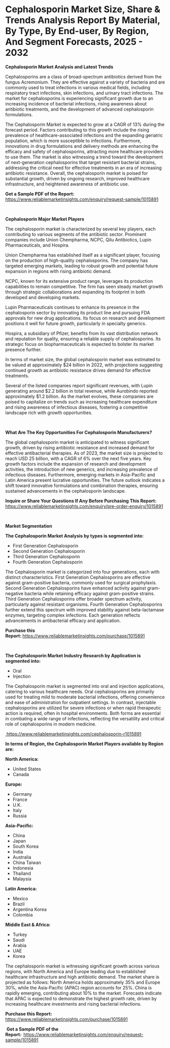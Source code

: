 <p><h1>Cephalosporin Market Size, Share & Trends Analysis Report By Material, By Type, By End-user, By Region, And Segment Forecasts, 2025 - 2032</h1></p><p><strong>Cephalosporin Market Analysis and Latest Trends</strong></p>
<p><p>Cephalosporins are a class of broad-spectrum antibiotics derived from the fungus Acremonium. They are effective against a variety of bacteria and are commonly used to treat infections in various medical fields, including respiratory tract infections, skin infections, and urinary tract infections. The market for cephalosporins is experiencing significant growth due to an increasing incidence of bacterial infections, rising awareness about antibiotic treatments, and the development of advanced cephalosporin formulations.</p><p>The Cephalosporin Market is expected to grow at a CAGR of 13% during the forecast period. Factors contributing to this growth include the rising prevalence of healthcare-associated infections and the expanding geriatric population, which is more susceptible to infections. Furthermore, innovations in drug formulations and delivery methods are enhancing the efficacy and safety of cephalosporins, attracting more healthcare providers to use them. The market is also witnessing a trend toward the development of next-generation cephalosporins that target resistant bacterial strains, addressing the critical need for effective treatments in an era of increasing antibiotic resistance. Overall, the cephalosporin market is poised for substantial growth, driven by ongoing research, improved healthcare infrastructure, and heightened awareness of antibiotic use.</p></p>
<p><strong>Get a Sample PDF of the Report:&nbsp;</strong> <a href="https://www.reliablemarketinsights.com/enquiry/request-sample/1015891?utm_campaign=3325&utm_medium=2&utm_source=Github&utm_content=ia&utm_term=19042025&utm_id=cephalosporin">https://www.reliablemarketinsights.com/enquiry/request-sample/1015891</a></p>
<p>&nbsp;</p>
<p><strong>Cephalosporin Major Market Players</strong></p>
<p><p>The cephalosporin market is characterized by several key players, each contributing to various segments of the antibiotic sector. Prominent companies include Union Chempharma, NCPC, Qilu Antibiotics, Lupin Pharmaceuticals, and Hospira. </p><p>Union Chempharma has established itself as a significant player, focusing on the production of high-quality cephalosporins. The company has targeted emerging markets, leading to robust growth and potential future expansion in regions with rising antibiotic demand.</p><p>NCPC, known for its extensive product range, leverages its production capabilities to remain competitive. The firm has seen steady market growth through strategic collaborations and expanding its footprint in both developed and developing markets.</p><p>Lupin Pharmaceuticals continues to enhance its presence in the cephalosporin sector by innovating its product line and pursuing FDA approvals for new drug applications. Its focus on research and development positions it well for future growth, particularly in specialty generics.</p><p>Hospira, a subsidiary of Pfizer, benefits from its vast distribution network and reputation for quality, ensuring a reliable supply of cephalosporins. Its strategic focus on biopharmaceuticals is expected to bolster its market presence further.</p><p>In terms of market size, the global cephalosporin market was estimated to be valued at approximately $24 billion in 2022, with projections suggesting continued growth as antibiotic resistance drives demand for effective treatments. </p><p>Several of the listed companies report significant revenues, with Lupin generating around $2.2 billion in total revenue, while Aurobindo reported approximately $1.2 billion. As the market evolves, these companies are poised to capitalize on trends such as increasing healthcare expenditure and rising awareness of infectious diseases, fostering a competitive landscape rich with growth opportunities.</p></p>
<p>&nbsp;</p>
<p><strong>What Are The Key Opportunities For Cephalosporin Manufacturers?</strong></p>
<p><p>The global cephalosporin market is anticipated to witness significant growth, driven by rising antibiotic resistance and increased demand for effective antibacterial therapies. As of 2023, the market size is projected to reach USD 25 billion, with a CAGR of 6% over the next five years. Key growth factors include the expansion of research and development activities, the introduction of new generics, and increasing prevalence of infectious diseases. Furthermore, emerging markets in Asia-Pacific and Latin America present lucrative opportunities. The future outlook indicates a shift toward innovative formulations and combination therapies, ensuring sustained advancements in the cephalosporin landscape.</p></p>
<p><strong>Inquire or Share Your Questions If Any Before Purchasing This Report:</strong> <a href="https://www.reliablemarketinsights.com/enquiry/pre-order-enquiry/1015891?utm_campaign=3325&utm_medium=2&utm_source=Github&utm_content=ia&utm_term=19042025&utm_id=cephalosporin">https://www.reliablemarketinsights.com/enquiry/pre-order-enquiry/1015891</a></p>
<p>&nbsp;</p>
<p><strong>Market Segmentation</strong></p>
<p><strong>The Cephalosporin Market Analysis by types is segmented into:</strong></p>
<p><ul><li>First Generation Cephalosporin</li><li>Second Generation Cephalosporin</li><li>Third Generation Cephalosporin</li><li>Fourth Generation Cephalosporin</li></ul></p>
<p><p>The Cephalosporin market is categorized into four generations, each with distinct characteristics. First Generation Cephalosporins are effective against gram-positive bacteria, commonly used for surgical prophylaxis. Second Generation Cephalosporins have enhanced activity against gram-negative bacteria while retaining efficacy against gram-positive strains. Third Generation Cephalosporins offer broader spectrum activity, particularly against resistant organisms. Fourth Generation Cephalosporins further extend this spectrum with improved stability against beta-lactamase enzymes, targeting complex infections. Each generation reflects advancements in antibacterial efficacy and application.</p></p>
<p><strong>Purchase this Report:&nbsp;</strong><a href="https://www.reliablemarketinsights.com/purchase/1015891?utm_campaign=3325&utm_medium=2&utm_source=Github&utm_content=ia&utm_term=19042025&utm_id=cephalosporin">https://www.reliablemarketinsights.com/purchase/1015891</a></p>
<p>&nbsp;</p>
<p><strong>The Cephalosporin Market Industry Research by Application is segmented into:</strong></p>
<p><ul><li>Oral</li><li>Injection</li></ul></p>
<p><p>The Cephalosporin market is segmented into oral and injection applications, catering to various healthcare needs. Oral cephalosporins are primarily used for treating mild to moderate bacterial infections, offering convenience and ease of administration for outpatient settings. In contrast, injectable cephalosporins are utilized for severe infections or when rapid therapeutic action is required, often in hospital environments. Both forms are essential in combating a wide range of infections, reflecting the versatility and critical role of cephalosporins in modern medicine.</p></p>
<p><a href="https://www.reliablemarketinsights.com/cephalosporin-r1015891?utm_campaign=3325&utm_medium=2&utm_source=Github&utm_content=ia&utm_term=19042025&utm_id=cephalosporin">&nbsp;https://www.reliablemarketinsights.com/cephalosporin-r1015891</a></p>
<p><strong>In terms of Region, the Cephalosporin Market Players available by Region are:</strong></p>
<p>
    <p> <strong> North America: </strong>
        <ul>
            <li>United States</li>
            <li>Canada</li>
        </ul>
        </p> 
    <p> <strong> Europe: </strong>
        <ul>
            <li>Germany</li>
            <li>France</li>
            <li>U.K.</li>
            <li>Italy</li>
            <li>Russia</li>
        </ul>
        </p> 
    <p> <strong> Asia-Pacific: </strong>
        <ul>
            <li>China</li>
            <li>Japan</li>
            <li>South Korea</li>
            <li>India</li>
            <li>Australia</li>
            <li>China Taiwan</li>
            <li>Indonesia</li>
            <li>Thailand</li>
            <li>Malaysia</li>
        </ul>
        </p> 
    <p> <strong> Latin America: </strong>
        <ul>
            <li>Mexico</li>
            <li>Brazil</li>
            <li>Argentina Korea</li>
            <li>Colombia</li>
        </ul>
        </p> 
    <p> <strong> Middle East & Africa: </strong>
        <ul>
            <li>Turkey</li>
            <li>Saudi</li>
            <li>Arabia</li>
            <li>UAE</li>
            <li>Korea</li>
        </ul>
    </p>
    </p>
<p><p>The cephalosporin market is witnessing significant growth across various regions, with North America and Europe leading due to established healthcare infrastructure and high antibiotic demand. The market share is projected as follows: North America holds approximately 35% and Europe 30%, while the Asia-Pacific (APAC) region accounts for 25%. China is rapidly emerging, contributing about 10% to the market. Forecasts indicate that APAC is expected to demonstrate the highest growth rate, driven by increasing healthcare investments and rising bacterial infections.</p></p>
<p><strong>Purchase this Report: </strong><a href="https://www.reliablemarketinsights.com/purchase/1015891?utm_campaign=3325&utm_medium=2&utm_source=Github&utm_content=ia&utm_term=19042025&utm_id=cephalosporin">https://www.reliablemarketinsights.com/purchase/1015891</a></p>
<p>&nbsp;<strong>Get a Sample PDF of the Report:&nbsp;&nbsp;</strong><a href="https://www.reliablemarketinsights.com/enquiry/request-sample/1015891?utm_campaign=3325&utm_medium=2&utm_source=Github&utm_content=ia&utm_term=19042025&utm_id=cephalosporin">https://www.reliablemarketinsights.com/enquiry/request-sample/1015891</a></p>
<p><strong></strong></p>
<p><p></p><p></p><p></p></p>
